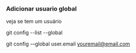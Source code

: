 ### Adicionar usuario global

veja se tem um usuário

git config --list --global


git config -–global user.email youremail@email.com

